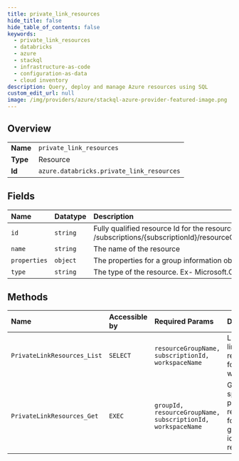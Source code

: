 ```yaml
---
title: private_link_resources
hide_title: false
hide_table_of_contents: false
keywords:
  - private_link_resources
  - databricks
  - azure    
  - stackql
  - infrastructure-as-code
  - configuration-as-data
  - cloud inventory
description: Query, deploy and manage Azure resources using SQL
custom_edit_url: null
image: /img/providers/azure/stackql-azure-provider-featured-image.png
---
```

  
    

## Overview
<table><tbody>
<tr><td><b>Name</b></td><td><code>private_link_resources</code></td></tr>
<tr><td><b>Type</b></td><td>Resource</td></tr>
<tr><td><b>Id</b></td><td><code>azure.databricks.private_link_resources</code></td></tr>
</tbody></table>

## Fields
| Name | Datatype | Description |
|:-----|:---------|:------------|
| `id` | `string` | Fully qualified resource Id for the resource. Ex - /subscriptions/{subscriptionId}/resourceGroups/{resourceGroupName}/providers/{resourceProviderNamespace}/{resourceType}/{resourceName} |
| `name` | `string` | The name of the resource |
| `properties` | `object` | The properties for a group information object |
| `type` | `string` | The type of the resource. Ex- Microsoft.Compute/virtualMachines or Microsoft.Storage/storageAccounts. |
## Methods
| Name | Accessible by | Required Params | Description |
|:-----|:--------------|:----------------|:------------|
| `PrivateLinkResources_List` | `SELECT` | `resourceGroupName, subscriptionId, workspaceName` | List private link resources for a given workspace |
| `PrivateLinkResources_Get` | `EXEC` | `groupId, resourceGroupName, subscriptionId, workspaceName` | Get the specified private link resource for the given group id (sub-resource) |
